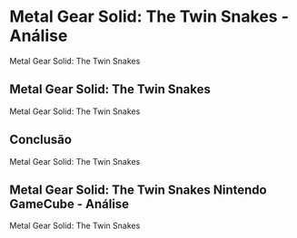 ---
---

# Metal Gear Solid: The Twin Snakes - Análise

Metal Gear Solid: The Twin Snakes

## Metal Gear Solid: The Twin Snakes

Metal Gear Solid: The Twin Snakes

## Conclusão

Metal Gear Solid: The Twin Snakes

## Metal Gear Solid: The Twin Snakes Nintendo GameCube - Análise

Metal Gear Solid: The Twin Snakes

